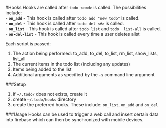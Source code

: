 #Hooks
Hooks are called after `todo <cmd>` is called. The possibilities include:
<br>
    - **`on_add`** - This hook is called after `todo add "new todo"` is 
    called. <br>
    - **`on_del`** - This hook is called after `todo del <#>` is called.<br>
    - **`on_list`** - This hook is called after `todo list`  and `todo 
    list-all` is called.<br>
    - **`on-del-list`** - This hook is called every time a user deletes alist
    
Each script is passed:<br>
1. The action being performed: to_add, to_del, to_list, rm_list, show_lists,
list_all<br>
2. The current items in the todo list (including any updates)<br>
3. Items being added to the list<br>
4. Additional arguments as specified by the `-s` command line argument<br>
 
###Setup
1. if `~/.todo/` does not exists, create it
2. create `~/.todo/hooks` directory
3. create the preferred hooks. These include: `on_list`, `on_add` and `on_del`

###Usage
Hooks can be used to trigger a web call and insert certain data into firebase which can then be synchronized with mobile devices.
